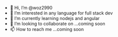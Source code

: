 - 👋 Hi, I’m @woz2990
- 👀 I’m interested in any language for full stack dev
- 🌱 I’m currently learning nodejs and angular
- 💞️ I’m looking to collaborate on ...coming soon
- 📫 How to reach me ...coming soon

<!---
woz2990/woz2990 is a ✨ special ✨ repository because its `README.md` (this file) appears on your GitHub profile.
You can click the Preview link to take a look at your changes.
--->
